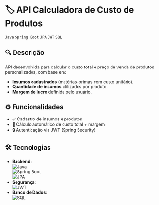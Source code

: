 # 🏷️ API Calculadora de Custo de Produtos  
`Java` `Spring Boot` `JPA` `JWT` `SQL`  

## 🔍 Descrição  
API desenvolvida para calcular o custo total e preço de venda de produtos personalizados, com base em:  
- **Insumos cadastrados** (matérias-primas com custo unitário).  
- **Quantidade de insumos** utilizados por produto.  
- **Margem de lucro** definida pelo usuário.

## ⚙️ Funcionalidades  
- ✅ Cadastro de insumos e produtos  
- 🔢 Cálculo automático de custo total + margem  
- 🔒 Autenticação via JWT (Spring Security)  

## 🛠️ Tecnologias  
- **Backend**:  
  ![Java](https://img.shields.io/badge/Java-17%2B-%23ED8B00?logo=openjdk)  
  ![Spring Boot](https://img.shields.io/badge/Spring_Boot-3.1%2B-%236DB33F?logo=spring)  
  ![JPA](https://img.shields.io/badge/JPA-Hibernate-%2300A98F?logo=hibernate)  
- **Segurança**:  
  ![JWT](https://img.shields.io/badge/JWT-Auth0-%23000000?logo=jsonwebtokens)  
- **Banco de Dados**:  
  ![SQL](https://img.shields.io/badge/SQL-H2/PostgreSQL-%234479A1?logo=postgresql)  
